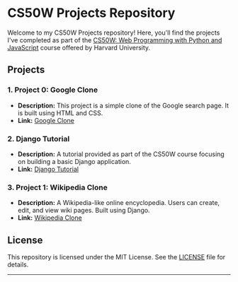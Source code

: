 # CS50W Projects Repository

Welcome to my CS50W Projects repository! Here, you'll find the projects I've completed as part of the [CS50W: Web Programming with Python and JavaScript](https://cs50.harvard.edu/web/2020/) course offered by Harvard University.

## Projects

### 1. Project 0: Google Clone

- **Description:** This project is a simple clone of the Google search page. It is built using HTML and CSS.
- **Link:** [Google Clone](https://github.com/Abeehimr/CS50W_Projects/tree/main/google_clone(html_css))

### 2. Django Tutorial

- **Description:** A tutorial provided as part of the CS50W course focusing on building a basic Django application.
- **Link:** [Django Tutorial](https://github.com/Abeehimr/CS50W_Projects/tree/main/django_tutorial_cs50)

### 3. Project 1: Wikipedia Clone

- **Description:** A Wikipedia-like online encyclopedia. Users can create, edit, and view wiki pages. Built using Django.
- **Link:** [Wikipedia Clone](https://github.com/Abeehimr/CS50W_Projects/tree/main/wiki)


## License

This repository is licensed under the MIT License. See the [LICENSE](LICENSE) file for details.

---
